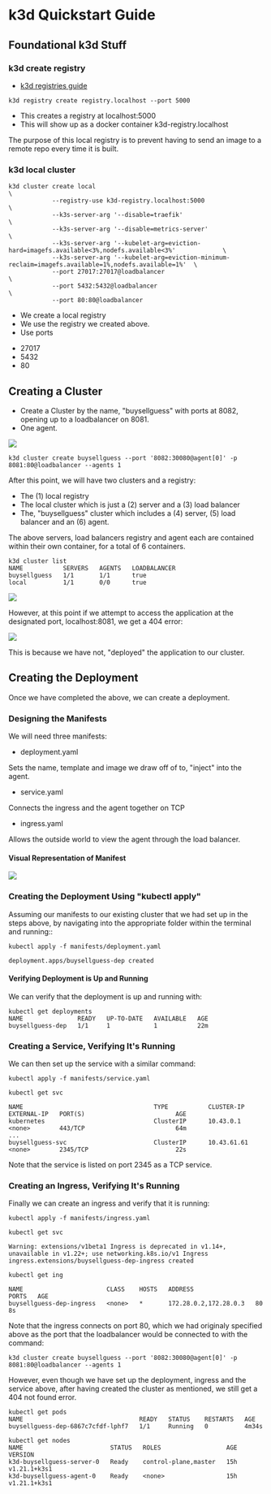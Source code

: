 # k3d Quickstart Guide

## Foundational k3d Stuff

### k3d create registry

* [k3d registries guide](https://k3d.io/usage/guides/registries/)

```
k3d registry create registry.localhost --port 5000
```

* This creates a registry at localhost:5000
* This will show up as a docker container k3d-registry.localhost

The purpose of this local registry is to prevent having to send an image to a remote repo every time it is built.

### k3d local cluster

```
k3d cluster create local                                                                                \
            --registry-use k3d-registry.localhost:5000                                                          \
            --k3s-server-arg '--disable=traefik'                                                                \
            --k3s-server-arg '--disable=metrics-server'                                                         \
            --k3s-server-arg '--kubelet-arg=eviction-hard=imagefs.available<3%,nodefs.available<3%'             \
            --k3s-server-arg '--kubelet-arg=eviction-minimum-reclaim=imagefs.available=1%,nodefs.available=1%'  \
            --port 27017:27017@loadbalancer                                                                     \
            --port 5432:5432@loadbalancer                                                                       \
            --port 80:80@loadbalancer                                                                           
```

* We create a local registry
* We use the registry we created above.
* Use ports

- 27017
- 5432
- 80

## Creating a Cluster

* Create a Cluster by the name, "buysellguess" with ports at 8082, opening up to a loadbalancer on 8081.
* One agent.

![](/img/k8ssetupdiagram.png)

```
k3d cluster create buysellguess --port '8082:30080@agent[0]' -p 8081:80@loadbalancer --agents 1
```

After this point, we will have two clusters and a registry: 

* The (1) local registry
* The local cluster which is just a (2) server and a (3) load balancer
* The, "buysellguess" cluster which includes a (4) server, (5) load balancer and an (6) agent.

The above servers, load balancers registry and agent each are contained within their own container, for a total of 6 containers.

```
k3d cluster list
NAME           SERVERS   AGENTS   LOADBALANCER
buysellguess   1/1       1/1      true
local          1/1       0/0      true
```

![](/img/six-containers.png)

However, at this point if we attempt to access the application at the designated port, localhost:8081, we get a 404 error:

![](/img/404erroratlocalhost.png)

This is because we have not, "deployed" the application to our cluster.

## Creating the Deployment

Once we have completed the above, we can create a deployment.

### Designing the Manifests

We will need three manifests:

* deployment.yaml

Sets the name, template and image we draw off of to, "inject" into the agent.

* service.yaml

Connects the ingress and the agent together on TCP

* ingress.yaml

Allows the outside world to view the agent through the load balancer.

#### Visual Representation of Manifest

![](/img/k8ssetupdiagram.png)

### Creating the Deployment Using "kubectl apply"

Assuming our manifests to our existing cluster that we had set up in the steps above, by navigating into the appropriate folder within the terminal and running::

```
kubectl apply -f manifests/deployment.yaml

deployment.apps/buysellguess-dep created
```

#### Verifying Deployment is Up and Running

We can verify that the deployment is up and running with:

```
kubectl get deployments
NAME               READY   UP-TO-DATE   AVAILABLE   AGE
buysellguess-dep   1/1     1            1           22m
```

### Creating a Service, Verifying It's Running

We can then set up the service with a similar command:

```
kubectl apply -f manifests/service.yaml

kubectl get svc

NAME                                    TYPE           CLUSTER-IP      EXTERNAL-IP   PORT(S)                         AGE
kubernetes                              ClusterIP      10.43.0.1       <none>        443/TCP                         64m
...
buysellguess-svc                        ClusterIP      10.43.61.61     <none>        2345/TCP                        22s

```

Note that the service is listed on port 2345 as a TCP service.


### Creating an Ingress, Verifying It's Running

Finally we can create an ingress and verify that it is running:

```
kubectl apply -f manifests/ingress.yaml

kubectl get svc

Warning: extensions/v1beta1 Ingress is deprecated in v1.14+, unavailable in v1.22+; use networking.k8s.io/v1 Ingress
ingress.extensions/buysellguess-dep-ingress created

kubectl get ing

NAME                       CLASS    HOSTS   ADDRESS                 PORTS   AGE
buysellguess-dep-ingress   <none>   *       172.28.0.2,172.28.0.3   80      8s

```
Note that the ingress connects on port 80, which we had originaly specified above as the port that the loadbalancer would be connected to with the command:

```
k3d cluster create buysellguess --port '8082:30080@agent[0]' -p 8081:80@loadbalancer --agents 1
```

However, even though we have set up the deployment, ingress and the service above, after having created the cluster as mentioned, we still get a 404 not found error.

```
kubectl get pods
NAME                                READY   STATUS    RESTARTS   AGE
buysellguess-dep-6867c7cfdf-lphf7   1/1     Running   0          4m34s

kubectl get nodes
NAME                        STATUS   ROLES                  AGE   VERSION
k3d-buysellguess-server-0   Ready    control-plane,master   15h   v1.21.1+k3s1
k3d-buysellguess-agent-0    Ready    <none>                 15h   v1.21.1+k3s1

```
